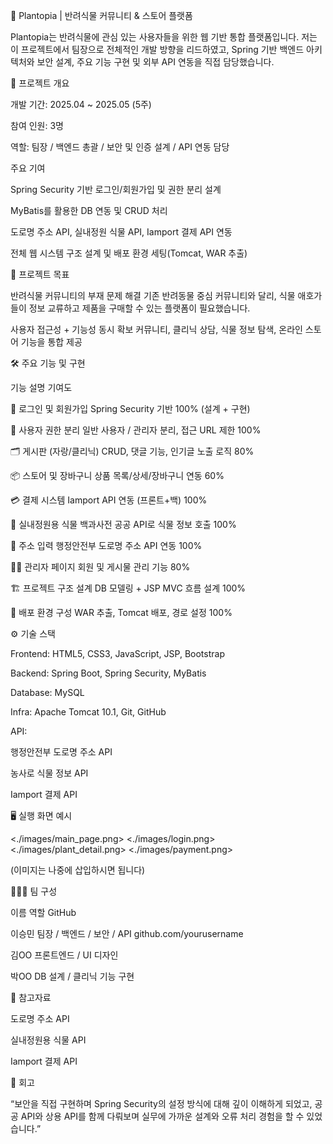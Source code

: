 🌱 Plantopia | 반려식물 커뮤니티 & 스토어 플랫폼

Plantopia는 반려식물에 관심 있는 사용자들을 위한 웹 기반 통합 플랫폼입니다.
저는 이 프로젝트에서 팀장으로 전체적인 개발 방향을 리드하였고,
Spring 기반 백엔드 아키텍처와 보안 설계, 주요 기능 구현 및 외부 API 연동을 직접 담당했습니다.

📌 프로젝트 개요

개발 기간: 2025.04 ~ 2025.05 (5주)

참여 인원: 3명

역할: 팀장 / 백엔드 총괄 / 보안 및 인증 설계 / API 연동 담당

주요 기여

Spring Security 기반 로그인/회원가입 및 권한 분리 설계

MyBatis를 활용한 DB 연동 및 CRUD 처리

도로명 주소 API, 실내정원 식물 API, Iamport 결제 API 연동

전체 웹 시스템 구조 설계 및 배포 환경 세팅(Tomcat, WAR 추출)

🧭 프로젝트 목표

반려식물 커뮤니티의 부재 문제 해결
기존 반려동물 중심 커뮤니티와 달리, 식물 애호가들이 정보 교류하고 제품을 구매할 수 있는 플랫폼이 필요했습니다.

사용자 접근성 + 기능성 동시 확보
커뮤니티, 클리닉 상담, 식물 정보 탐색, 온라인 스토어 기능을 통합 제공

🛠️ 주요 기능 및 구현

기능	설명	기여도

🔐 로그인 및 회원가입	Spring Security 기반	100% (설계 + 구현)

🔑 사용자 권한 분리	일반 사용자 / 관리자 분리, 접근 URL 제한	100%

🗂️ 게시판 (자랑/클리닉)	CRUD, 댓글 기능, 인기글 노출 로직	80%

📦 스토어 및 장바구니	상품 목록/상세/장바구니 연동	60%

💳 결제 시스템	Iamport API 연동 (프론트+백)	100%

🧭 실내정원용 식물 백과사전	공공 API로 식물 정보 호출	100%

🏪 주소 입력	행정안전부 도로명 주소 API 연동	100%

🧑‍💼 관리자 페이지	회원 및 게시물 관리 기능	80%

🏗️ 프로젝트 구조 설계	DB 모델링 + JSP MVC 흐름 설계	100%

🚀 배포 환경 구성	WAR 추출, Tomcat 배포, 경로 설정	100%

⚙️ 기술 스택

Frontend: HTML5, CSS3, JavaScript, JSP, Bootstrap

Backend: Spring Boot, Spring Security, MyBatis

Database: MySQL

Infra: Apache Tomcat 10.1, Git, GitHub

API:

행정안전부 도로명 주소 API

농사로 식물 정보 API

Iamport 결제 API

🖥️ 실행 화면 예시

<./images/main_page.png>
<./images/login.png>
<./images/plant_detail.png>
<./images/payment.png>

(이미지는 나중에 삽입하시면 됩니다)

👨‍👩‍👧 팀 구성

이름	역할	GitHub

이승민	팀장 / 백엔드 / 보안 / API	github.com/yourusername

김OO	프론트엔드 / UI 디자인

박OO	DB 설계 / 클리닉 기능 구현

🔗 참고자료

도로명 주소 API

실내정원용 식물 API

Iamport 결제 API

💬 회고

“보안을 직접 구현하며 Spring Security의 설정 방식에 대해 깊이 이해하게 되었고,
공공 API와 상용 API를 함께 다뤄보며 실무에 가까운 설계와 오류 처리 경험을 할 수 있었습니다.”

